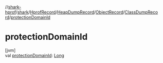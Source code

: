 //[shark-hprof](../../../../../../index.md)/[shark](../../../../index.md)/[HprofRecord](../../../index.md)/[HeapDumpRecord](../../index.md)/[ObjectRecord](../index.md)/[ClassDumpRecord](index.md)/[protectionDomainId](protection-domain-id.md)

# protectionDomainId

[jvm]\
val [protectionDomainId](protection-domain-id.md): [Long](https://kotlinlang.org/api/latest/jvm/stdlib/kotlin/-long/index.html)
